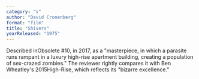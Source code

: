 ```yaml
---
category: "s"
author: "David Cronenberg"
format: "film"
title: "Shivers"
yearReleased: "1975"
---
```

Described inObsolete #10, in 2017, as a "masterpiece, in which a parasite runs rampant in a luxury high-rise apartment building, creating a population of sex-crazed zombies." The reviewer rightly compares it with Ben Wheatley's 2015High-Rise, which reflects its "bizarre excellence."
 